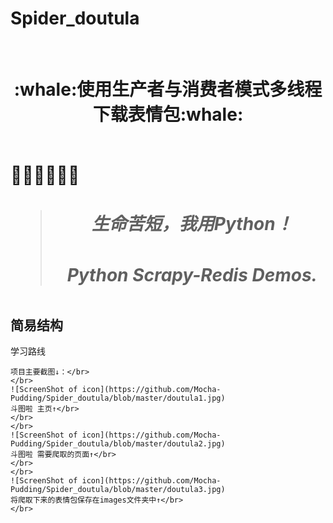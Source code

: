 # Spider_doutula</br>
</br>
<h1 align="center">:whale:使用生产者与消费者模式多线程下载表情包:whale:</h></br>
</br>
<p align="left">🍭🍭🍭👋👋👋</p>

> <h5>生命苦短，我用Python！</h5>
> <h5>Python Scrapy-Redis Demos.</h5>

## 简易结构
学习路线
```
项目主要截图↓：</br>
</br>
![ScreenShot of icon](https://github.com/Mocha-Pudding/Spider_doutula/blob/master/doutula1.jpg)   
斗图啦 主页↑</br>
</br>
</br>
![ScreenShot of icon](https://github.com/Mocha-Pudding/Spider_doutula/blob/master/doutula2.jpg)   
斗图啦 需要爬取的页面↑</br>
</br>
</br>
![ScreenShot of icon](https://github.com/Mocha-Pudding/Spider_doutula/blob/master/doutula3.jpg)   
将爬取下来的表情包保存在images文件夹中↑</br>
</br>
